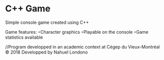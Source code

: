 # C++ Game
Simple console game created using C++

Game features: 
◦Character graphics
◦Playable on the console 
◦Game statistics available

//Program developped in an academic context at Cégep du Vieux-Montréal
© 2018 Developped by Nahuel Londono 
